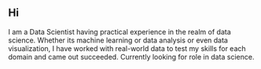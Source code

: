 ## Hi
I am a Data Scientist having practical experience in the realm of data science. Whether its machine learning or data analysis or even data visualization,
I have worked with real-world data to test my skills for each domain and came out succeeded. Currently looking for role in data science.


<!--
**anastasius21/anastasius21** is a ✨ _special_ ✨ repository because its `README.md` (this file) appears on your GitHub profile.

Here are some ideas to get you started:

- 🔭 I’m currently working on ...
- 🌱 I’m currently learning ...
- 👯 I’m looking to collaborate on ...
- 🤔 I’m looking for help with ...
- 💬 Ask me about ...
- 📫 How to reach me: ...
- 😄 Pronouns: ...
- ⚡ Fun fact: ...
-->
